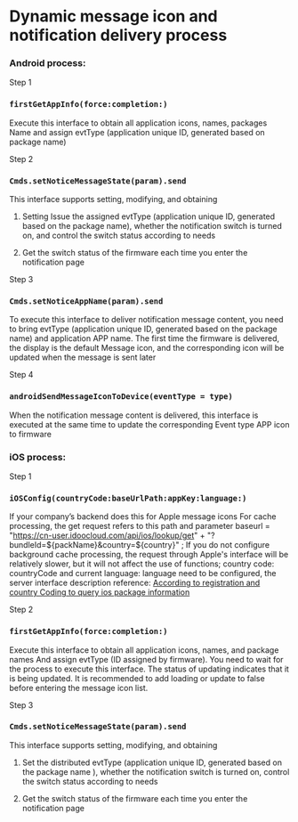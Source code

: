 # Dynamic message icon and notification delivery process 



### Android process: 

Step 1

### `firstGetAppInfo(force:completion:)`

Execute this interface to obtain all application icons, names, packages Name and assign evtType (application unique ID, generated based on package name)



Step 2

### `Cmds.setNoticeMessageState(param).send`

This interface supports setting, modifying, and obtaining

1. Setting Issue the assigned evtType (application unique ID, generated based on the package name), whether the notification switch is turned on, and control the switch status according to needs 

2. Get the switch status of the firmware each time you enter the notification page 



Step 3

### `Cmds.setNoticeAppName(param).send`

To execute this interface to deliver notification message content, you need to bring evtType (application unique ID, generated based on the package name) and application APP name. The first time the firmware is delivered, the display is the default Message icon, and the corresponding icon will be updated when the message is sent later



Step 4

### `androidSendMessageIconToDevice(eventType = type)`

When the notification message content is delivered, this interface is executed at the same time to update the corresponding Event type APP icon to firmware 



### iOS process: 

Step 1

### `iOSConfig(countryCode:baseUrlPath:appKey:language:)`

If your company’s backend does this for Apple message icons For cache processing, the get request refers to this path and parameter baseurl = "https://cn-user.idoocloud.com/api/ios/lookup/get" + "?bundleId=${packName}&country=${country}" ; If you do not configure background cache processing, the request through Apple's interface will be relatively slower, but it will not affect the use of functions; country code: countryCode and current language: language need to be configured, the server interface description reference: [According to registration and country Coding to query ios package information](../logicDescription/messageIconUrl.md)



Step 2

### `firstGetAppInfo(force:completion:)`

Execute this interface to obtain all application icons, names, and package names And assign evtType (ID assigned by firmware). You need to wait for the process to execute this interface. The status of updating indicates that it is being updated. It is recommended to add loading or update to false before entering the message icon list. 



Step 3

### `Cmds.setNoticeMessageState(param).send`

This interface supports setting, modifying, and obtaining 

1. Set the distributed evtType (application unique ID, generated based on the package name ), whether the notification switch is turned on, control the switch status according to needs

2. Get the switch status of the firmware each time you enter the notification page

